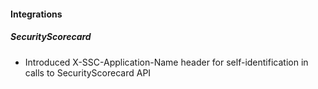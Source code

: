 #### Integrations
##### SecurityScorecard
- Introduced X-SSC-Application-Name header for self-identification in calls to SecurityScorecard API
